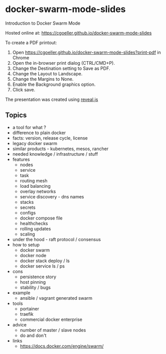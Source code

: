 # docker-swarm-mode-slides

Introduction to Docker Swarm Mode

Hosted online at: https://cgoeller.github.io/docker-swarm-mode-slides

To create a PDF printout:

1. Open https://cgoeller.github.io/docker-swarm-mode-slides?print-pdf in Chrome
1. Open the in-browser print dialog (CTRL/CMD+P).
1. Change the Destination setting to Save as PDF.
1. Change the Layout to Landscape.
1. Change the Margins to None.
1. Enable the Background graphics option.
1. Click save.

The presentation was created using [reveal.js](http://lab.hakim.se/reveal-js)

## Topics

* a tool for what ? 
* difference to plain docker
* facts: version, release cycle, license
* legacy docker swarm
* similar products - kubernetes, mesos, rancher
* needed knowledge / infrastructure / stuff
* features
  * nodes
  * service
  * task
  * routing mesh
  * load balancing
  * overlay networks
  * service discovery - dns names
  * stacks
  * secrets
  * configs
  * docker compose file
  * healthchecks
  * rolling updates
  * scaling
* under the hood - raft protocol / consensus
* how to setup
  * docker swarm
  * docker node
  * docker stack deploy / ls
  * docker service ls / ps
* cons
  * persistence story
  * host pinning
  * stability / bugs
* example
  * ansible / vagrant generated swarm
* tools
  * portainer
  * traefik
  * commercial docker enterprise
* advice
  * number of master / slave nodes
  * do and don't
* links
   * https://docs.docker.com/engine/swarm/
